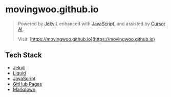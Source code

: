 # movingwoo.github.io

> Powered by [Jekyll](https://jekyllrb.com/), enhanced with [JavaScript](https://developer.mozilla.org/en-US/docs/Web/JavaScript), and assisted by [Cursor AI](https://www.cursor.so/).
>  
> Visit: [https://movingwoo.github.io](https://movingwoo.github.io)

## Tech Stack
- [Jekyll](https://jekyllrb.com/)
- [Liquid](https://shopify.github.io/liquid/)
- [JavaScript](https://developer.mozilla.org/en-US/docs/Web/JavaScript)
- [GitHub Pages](https://pages.github.com/)
- [Markdown](https://www.markdownguide.org/)